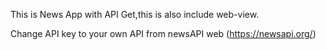 This is News App with API Get,this is also include web-view.

Change API key to your own API from newsAPI web (https://newsapi.org/)
